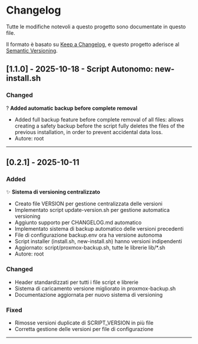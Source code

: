 # Changelog

Tutte le modifiche notevoli a questo progetto sono documentate in questo file.

Il formato è basato su [Keep a Changelog](https://keepachangelog.com/en/1.0.0/),
e questo progetto aderisce al [Semantic Versioning](https://semver.org/spec/v2.0.0.html).


## [1.1.0] - 2025-10-18 - Script Autonomo: new-install.sh

### Changed
? ****Added automatic backup before complete removal****
- Added full backup feature before complete removal of all files: allows creating a safety backup before the script fully deletes the files of the previous installation, in order to prevent accidental data loss.
- Autore: root

---

## [0.2.1] - 2025-10-11

### Added
✨ **Sistema di versioning centralizzato**
- Creato file VERSION per gestione centralizzata delle versioni
- Implementato script update-version.sh per gestione automatica versioning
- Aggiunto supporto per CHANGELOG.md automatico
- Implementato sistema di backup automatico delle versioni precedenti
- File di configurazione backup.env ora ha versione autonoma
- Script installer (install.sh, new-install.sh) hanno versioni indipendenti
- Aggiornato: script/proxmox-backup.sh, tutte le librerie lib/*.sh
- Autore: root

### Changed
- Header standardizzati per tutti i file script e librerie
- Sistema di caricamento versione migliorato in proxmox-backup.sh
- Documentazione aggiornata per nuovo sistema di versioning

### Fixed
- Rimosse versioni duplicate di SCRIPT_VERSION in più file
- Corretta gestione delle versioni per file di configurazione

---

